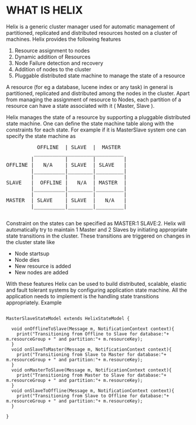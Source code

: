 WHAT IS HELIX
=============
Helix is a generic cluster manager used for automatic management of partitioned, replicated and distributed resources hosted on a cluster of machines. Helix provides the following features 

1. Resource assignment to nodes
2. Dynamic addition of Resources 
3. Node Failure detection and recovery
4. Addition of nodes to the cluster
5. Pluggable distributed state machine to manage the state of a resource

A resource (for eg a database, lucene index or any task) in general is partitioned, replicated and distributed among the nodes in the cluster. Apart from managing the assignment of resource to Nodes, each partition of a resource can have a state associated with it ( Master, Slave ).

Helix manages the state of a resource by supporting a pluggable distributed state machine. One can define the state machine table along with the constraints for each state. For example if it is MasterSlave system one can specify the state machine as
<pre>
          OFFLINE  | SLAVE  |  MASTER  
         _____________________________
        |          |        |         |
OFFLINE |   N/A    | SLAVE  | SLAVE   |
        |__________|________|_________|
        |          |        |         |
SLAVE   |  OFFLINE |   N/A  | MASTER  |
        |__________|________|_________|
        |          |        |         |
MASTER  | SLAVE    | SLAVE  |   N/A   |
        |__________|________|_________|

</pre>
Constraint on the states can be specified as MASTER:1 SLAVE:2. Helix will automatically try to maintain 1 Master and 2 Slaves by initiating appropriate state transitions in the cluster. These transitions are triggered on changes in the cluster state like 
 * Node startsup
 * Node dies 
 * New resource is added
 * New nodes are added

With these features Helix can be used to build distributed, scalable, elastic and fault tolerant systems by configuring application state machine. All the application needs to implement is the handling state transitions appropriately. Example 
<pre><code>
MasterSlaveStateModel extends HelixStateModel {

  void onOfflineToSlave(Message m, NotificationContext context){
    print("Transitioning from Offline to Slave for database:"+ m.resourceGroup + " and partition:"+ m.resourceKey);
  }
  void onSlaveToMaster(Message m, NotificationContext context){
    print("Transitioning from Slave to Master for database:"+ m.resourceGroup + " and partition:"+ m.resourceKey);
  }
  void onMasterToSlave(Message m, NotificationContext context){
    print("Transitioning from Master to Slave for database:"+ m.resourceGroup + " and partition:"+ m.resourceKey);
  }
  void onSlaveToOffline(Message m, NotificationContext context){
    print("Transitioning from Slave to Offline for database:"+ m.resourceGroup + " and partition:"+ m.resourceKey);
  }

}
</pre></code>









